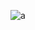 ![a](https://user-images.githubusercontent.com/79935596/174362978-0648ec79-e9e0-461b-a3bc-0b62fe0f7699.png)
